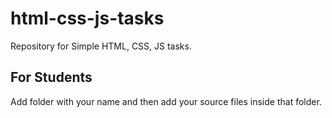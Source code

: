 # html-css-js-tasks
Repository for Simple HTML, CSS, JS tasks.

## For Students
Add folder with your name and then add your source files inside that folder.

